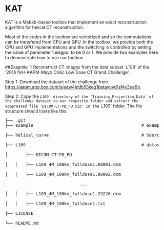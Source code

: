 # KAT
 KAT is a Matlab-based toolbox that implement an exact reconstruction algorithm for helical CT reconstruction.
 
 Most of the codes in the toolbox are vectorized and so the computations can be transfered from CPU and GPU. In the toolbox, we provide both the CPU and GPU implementations and the switching is controlled by setting the value of parameter 'usegpu' to be 0 or 1. We provide two examples here to demonstrate how to use our toolbox.
 
 ##Exapmle 1: Reconstruct CT images from the data subset `L109' of the '2016 NIH-AAPM-Mayo Clinic Low Dose CT Grand Challenge'.
 
 Step 1: Download the dataset of the challenge from https://aapm.app.box.com/s/eaw4jddb53keg1bptavvvd1sf4x3pe9h.
 
 Step 2: Copy the `L109' directory of the 'Training_Projection_Data' of the challenge dataset to our resposity folder and extract the compressed file 'DICOM-CT-PD_FD.zip' in the `L109' folder. The file structure should looks like this:
<pre>
├── .git                
├── example                                          # example script<br />
├── helical_curve                                    # Source files<br />
├── L109                                             # dataset folder<br />
│       ├── DICOM-CT-PD_FD          <br />
│   │   ├── L109_4M_100kv_fulldose1.00001.dcm   <br />    
│   │   ├── L109_4M_100kv_fulldose1.00002.dcm  <br />
                             ...<br />
│   │   ├── L109_4M_100kv_fulldose1.29226.dcm <br />
│   │   ├── L109_4M_100kv_fulldose1.txt    <br />
├── LICENSE<br />
└── README.md<br />
<pre>
 
